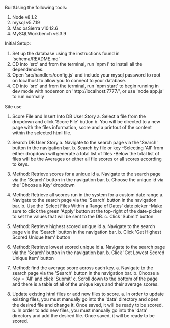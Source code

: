 BuiltUsing the following tools:
1. Node v8.1.2
2. mysql v5.7.19
3. Mac osSierra v10.12.6
4. MySQLWorkbench v6.3.9


Initial Setup:
1. Set up the database using the instructions found in 'schema/README.md'
2. CD into 'src' and from the terminal, run 'npm i' to install all the dependencies.
3. Open 'src/handlers/config.js' and include your mysql password to root on localhost to allow you to connect to your database.
4. CD into 'src' and from the terminal, run 'npm start' to begin running in dev mode with nodemon on 'http://localhost:7777/', or use 'node app.js' to run normally


Site use
1. Score File and Insert Into DB User Story
  a. Select a file from the dropdown and click 'Score File' button
  b. You will be directed to a new page with the files information, score and a printout of the content within the selected html file.

2. Search DB User Story
  a. Navigate to the search page via the 'Search' button in the navigation bar.
  b. Search by file or key
    -Selecting 'All' from either dropdown will generate a total list of files
    -Below the total list of files will be the Averages or either all file scores or all scores according to keys.

3. Method: Retrieve scores for a unique id
  a. Navigate to the search page via the 'Search' button in the navigation bar.
  b. Choose the unique id via the 'Choose a Key' dropdown

4. Method: Retrieve all scores run in the system for a custom date range
  a. Navigate to the search page via the 'Search' button in the navigation bar.
  b. Use the 'Select Files Within a Range of Dates' date picker
    -Make sure to click the green 'Apply' button at the top-right of the date-picker to set the values that will be sent to the DB.
  c. Click 'Submit' button

5. Method: Retrieve highest scored unique id
  a. Navigate to the search page via the 'Search' button in the navigation bar.
  b. Click 'Get Highest Scored Unique Item' button

6. Method: Retrieve lowest scored unique id
  a. Navigate to the search page via the 'Search' button in the navigation bar.
  b. Click 'Get Lowest Scored Unique Item' button

7. Method: find the average score across each key.
  a. Navigate to the search page via the 'Search' button in the navigation bar.
  b. Choose a Key = 'All' and click 'Submit'
  c. Scroll down to the bottom of the page and there is a table of all of the unique keys and their average scores.

8. Update existing html files or add new files to score.
  a. In order to update existing files, you must manually go into the 'data' directory and open the desired file and change it. Once saved, it will be ready to be scored.
  b. In order to add new files, you must manually go into the 'data' directory and add the desired file. Once saved, it will be ready to be scored.
